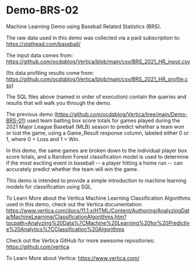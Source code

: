 # Demo-BRS-02

Machine Learning Demo using Baseball Related Statistics (BRS). 

The raw data used in this demo was collected via a paid subscription to: https://stathead.com/baseball/ 

The input data comes from: https://github.com/ocdqblog/Vertica/blob/main/csv/BRS_2021_HR_input.csv 

(Its data profiling results come from: https://github.com/ocdqblog/Vertica/blob/main/csv/BRS_2021_HR_profile.csv) 

The SQL files above (named in order of execution) contain the queries and results that will walk you through the demo. 

The previous demo (https://github.com/ocdqblog/Vertica/tree/main/Demo-BRS-01) used team batting box score totals for games played during the 2021 Major League Baseball (MLB) season to predict whether a team won or lost the game, using a Game_Result response column, labeled either 0 or 1, where 0 = Loss and 1 = Win.

In this demo, the same games are broken down to the individual player box score totals, and a Random Forest classification model is used to determine if the most exciting event in baseball -- a player hitting a home run -- can accurately predict whether the team will win the game.

This demo is intended to provide a simple introduction to machine learning models for classification using SQL.

To Learn More about the Vertica Machine Learning Classification Algorithms used in this demo, check out the Vertica documentation: https://www.vertica.com/docs/11.1.x/HTML/Content/Authoring/AnalyzingData/MachineLearning/ClassificationAlgorithms.htm?tocpath=Analyzing%20Data%7CMachine%20Learning%20for%20Predictive%20Analytics%7CClassification%20Algorithms

Check out the Vertica GitHub for more awesome repositories: https://github.com/vertica

To Learn More about Vertica: https://www.vertica.com/ 
